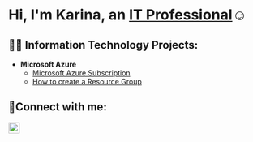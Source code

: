 <h1>Hi, I'm Karina, an <a href="https://linkedin.com/in/karinayordi">IT Professional</a>☺</h1>

<h2>👨‍💻 Information Technology Projects:</h2>

- <b>Microsoft Azure</b>
  - [Microsoft Azure Subscription](https://github.com/karinayordi/azure-subscription)
  - [How to create a Resource Group](https://github.com/karinayordi/ResourceG-VM)

<h2>🤳Connect with me:</h2>

[<img align="left" alt="Josh | LinkedIn" width="22px" src="https://cdn.jsdelivr.net/npm/simple-icons@v3/icons/linkedin.svg" />][linkedin]


[linkedin]: https://linkedin.com/in/Karinayordi
